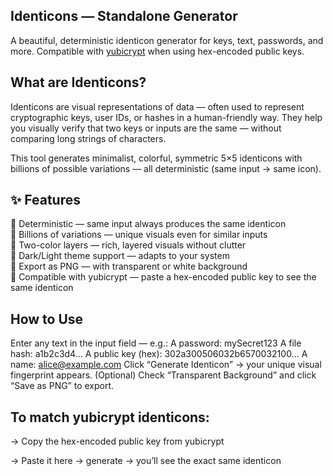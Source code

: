 ## Identicons — Standalone Generator

A beautiful, deterministic identicon generator for keys, text, passwords,
and more. Compatible with [yubicrypt](https://github.com/Ch1ffr3punk/yubicrypt) when using hex-encoded public keys. 

## What are Identicons?

Identicons are visual representations of data — often used to represent
cryptographic keys, user IDs, or hashes in a human-friendly way.
They help you visually verify that two keys or inputs are the same —
without comparing long strings of characters.

This tool generates minimalist, colorful, symmetric 5×5 identicons with
billions of possible variations — all deterministic (same input → same icon).

## ✨ Features

🔹 Deterministic — same input always produces the same identicon  
🔹 Billions of variations — unique visuals even for similar inputs  
🔹 Two-color layers — rich, layered visuals without clutter  
🔹 Dark/Light theme support — adapts to your system  
🔹 Export as PNG — with transparent or white background  
🔹 Compatible with yubicrypt — paste a hex-encoded public key to see the same identicon  

## How to Use

Enter any text in the input field — e.g.:
A password: mySecret123
A file hash: a1b2c3d4...
A public key (hex): 302a300506032b6570032100...
A name: alice@example.com
Click “Generate Identicon” → your unique visual fingerprint appears.
(Optional) Check “Transparent Background” and click “Save as PNG” to export.

## To match yubicrypt identicons:

→ Copy the hex-encoded public key from yubicrypt

→ Paste it here → generate → you’ll see the exact same identicon
